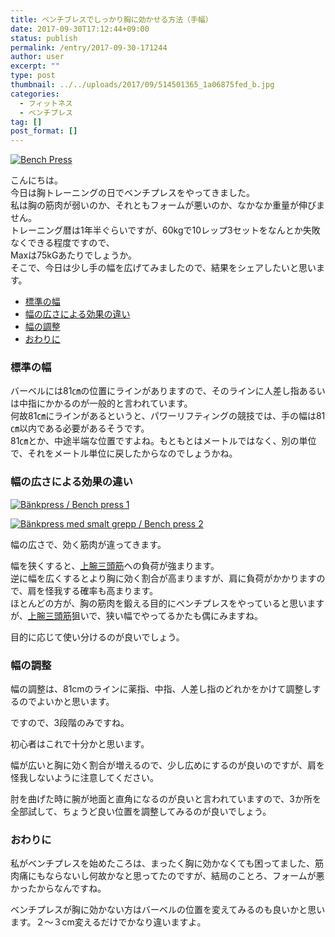 ```yaml
---
title: ベンチブレスでしっかり胸に効かせる方法（手幅）
date: 2017-09-30T17:12:44+09:00
status: publish
permalink: /entry/2017-09-30-171244
author: user
excerpt: ""
type: post
thumbnail: ../../uploads/2017/09/514501365_1a06875fed_b.jpg
categories:
  - フィットネス
  - ベンチプレス
tag: []
post_format: []
---
```


[![Bench Press](https://farm1.staticflickr.com/216/514501365_1a06875fed_b.jpg)](https://www.flickr.com/photos/tamaranai/514501365/ "Bench Press by Usodesita, on Flickr")

<script async="" charset="utf-8" src="https://embedr.flickr.com/assets/client-code.js"></script>

こんにちは。  
今日は胸トレーニングの日でベンチプレスをやってきました。  
私は胸の筋肉が弱いのか、それともフォームが悪いのか、なかなか重量が伸びません。  
トレーニング暦は1年半ぐらいですが、60kgで10レップ3セットをなんとか失敗なくできる程度ですので、  
Maxは75kGあたりでしょうか。  
そこで、今日は少し手の幅を広げてみましたので、結果をシェアしたいと思います。

- [標準の幅](#%E6%A8%99%E6%BA%96%E3%81%AE%E5%B9%85)
- [幅の広さによる効果の違い](#%E5%B9%85%E3%81%AE%E5%BA%83%E3%81%95%E3%81%AB%E3%82%88%E3%82%8B%E5%8A%B9%E6%9E%9C%E3%81%AE%E9%81%95%E3%81%84)
- [幅の調整](#%E5%B9%85%E3%81%AE%E8%AA%BF%E6%95%B4)
- [おわりに](#%E3%81%8A%E3%82%8F%E3%82%8A%E3%81%AB)

### 標準の幅

バーベルには81㎝の位置にラインがありますので、そのラインに人差し指あるいは中指にかかるのが一般的と言われています。  
何故81㎝にラインがあるというと、パワーリフティングの競技では、手の幅は81㎝以内である必要があるそうです。  
81㎝とか、中途半端な位置ですよね。もともとはメートルではなく、別の単位で、それをメートル単位に戻したからなのでしょうかね。

### 幅の広さによる効果の違い

[![Bänkpress / Bench press 1](https://farm3.staticflickr.com/2133/2279852629_97c920d9b0.jpg)](https://www.flickr.com/photos/whyld/2279852629/ "Bänkpress / Bench press 1 by Ulf Liljankoski, on Flickr")

<script async="" charset="utf-8" src="https://embedr.flickr.com/assets/client-code.js"></script>

[![Bänkpress med smalt grepp / Bench press 2](https://farm4.staticflickr.com/3042/2282661131_dc05755076.jpg)](https://www.flickr.com/photos/whyld/2282661131/ "Bänkpress med smalt grepp / Bench press 2 by Ulf Liljankoski, on Flickr")

<script async="" charset="utf-8" src="https://embedr.flickr.com/assets/client-code.js"></script>

幅の広さで、効く筋肉が違ってきます。

幅を狭くすると、[上腕三頭筋](http://d.hatena.ne.jp/keyword/%BE%E5%CF%D3%BB%B0%C6%AC%B6%DA)への負荷が強まります。  
逆に幅を広くするとより胸に効く割合が高まりますが、肩に負荷がかかりますので、肩を怪我する確率も高まります。  
ほとんどの方が、胸の筋肉を鍛える目的にベンチプレスをやっていると思いますが、[上腕三頭筋](http://d.hatena.ne.jp/keyword/%BE%E5%CF%D3%BB%B0%C6%AC%B6%DA)狙いで、狭い幅でやってるかたも偶にみますね。

目的に応じて使い分けるのが良いでしょう。

### 幅の調整

幅の調整は、81cmのラインに薬指、中指、人差し指のどれかをかけて調整しするのでよいかと思います。

ですので、3段階のみですね。

初心者はこれで十分かと思います。

幅が広いと胸に効く割合が増えるので、少し広めにするのが良いのですが、肩を怪我しないように注意してください。

肘を曲げた時に腕が地面と直角になるのが良いと言われていますので、3か所を全部試して、ちょうど良い位置を調整してみるのが良いでしょう。

### おわりに

私がベンチプレスを始めたころは、まったく胸に効かなくても困ってました、筋肉痛にもならないし何故かなと思ってたのですが、結局のことろ、フォームが悪かったからなんですね。

ベンチプレスが胸に効かない方はバーベルの位置を変えてみるのも良いかと思います。２～３cm変えるだけでかなり違いますよ。
